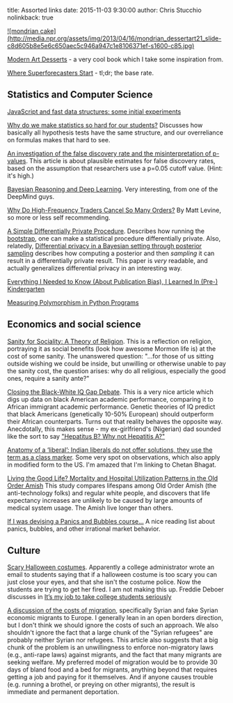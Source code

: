 title: Assorted links
date: 2015-11-03 9:30:00
author: Chris Stucchio
nolinkback: true

<a href="http://amzn.to/1Qiov3T">
![mondrian cake](http://media.npr.org/assets/img/2013/04/16/mondrian_dessertart21_slide-c8d605b8e5e6c650aec5c946a947c1e8106371ef-s1600-c85.jpg)
</a>

[Modern Art Desserts](http://amzn.to/1Qiov3T) - a very cool book which I take some inspiration from.

[Where Superforecasters Start](http://econlog.econlib.org/archives/2015/10/outside_first.html) - tl;dr; the base rate.

## Statistics and Computer Science

[JavaScript and fast data structures: some initial experiments](http://lemire.me/blog/archives/2015/10/05/javascript-and-fast-data-structures-some-initial-experiments/)

[Why do we make statistics so hard for our students?](https://scientistseessquirrel.wordpress.com/2015/10/06/why-do-we-make-statistics-so-hard-for-our-students/) Discusses how basically all hypothesis tests have the same structure, and our overreliance on formulas makes that hard to see.

[An investigation of the false discovery rate and the misinterpretation of p-values](http://rsos.royalsocietypublishing.org/content/royopensci/1/3/140216.full.pdf). This article is about plausible estimates for false discovery rates, based on the assumption that researchers use a p=0.05 cutoff value. (Hint: it's high.)

[Bayesian Reasoning and Deep Learning](http://blog.shakirm.com/wp-content/uploads/2015/10/Bayes_Deep.pdf). Very interesting, from one of the DeepMind guys.

[Why Do High-Frequency Traders Cancel So Many Orders?](http://www.bloombergview.com/articles/2015-10-08/why-do-high-frequency-traders-cancel-so-many-orders-) By Matt Levine, so more or less self recommending.

[A Simple Differentially Private Procedure](http://www.win-vector.com/blog/2015/10/a-simple-differentially-private-procedure/). Describes how running the [bootstrap](https://en.wikipedia.org/wiki/Bootstrapping_(statistics)), one can make a statistical procedure differentially private. Also, relatedly, [Differential privacy in a Bayesian setting through posterior sampling](http://arxiv.org/pdf/1306.1066v4.pdf) describes how computing a posterior and then *sampling* it can result in a differentially private result. This paper is *very* readable, and actually generalizes differential privacy in an interesting way.

[Everything I Needed to Know (About Publication Bias), I Learned In (Pre-) Kindergarten](https://codeandculture.wordpress.com/2015/11/06/everything-i-needed-to-know-about-publication-bias-i-learned-in-pre-kindergarten/)

[Measuring Polymorphism in Python Programs](http://delivery.acm.org/10.1145/2820000/2816717/p114-aakerblom.pdf?ip=66.108.92.115&id=2816717&acc=OPEN&key=4D4702B0C3E38B35%2E4D4702B0C3E38B35%2E4D4702B0C3E38B35%2E6D218144511F3437&CFID=728462494&CFTOKEN=99470396&__acm__=1446998015_297d0e1a4ba615b86108ff14e60c7a4e)

## Economics and social science

[Sanity for Sociality: A Theory of Religion](http://thefutureprimaeval.net/sanity-for-sociality/). This is a reflection on religion, portraying it as social benefits (look how awesome Mormon life is) at the cost of some sanity. The unanswered question: "...for those of us sitting outside wishing we could be inside, but unwilling or otherwise unable to pay the sanity cost, the question arises: why do all religious, especially the good ones, require a sanity ante?"

[Closing the Black-White IQ Gap Debate](http://www.unz.com/article/closing-the-black-white-iq-gap-debate-part-2/). This is a very nice article which digs up data on black American academic performance, comparing it to African immigrant academic performance. Genetic theories of IQ predict that black Americans (genetically 10-50% European) should outperform their African counterparts. Turns out that reality behaves the opposite way. Anecdotally, this makes sense - my ex-girlfriend's (Nigerian) dad sounded like the sort to say ["Hepatitus B? Why not Hepatitis A?"](https://www.google.com/search?q=high+expectations+asian+father&es_sm=93&source=lnms&tbm=isch&sa=X&ved=0CAcQ_AUoAWoVChMIsMjXwLHhyAIVQTU-Ch3n0wzE&biw=1735&bih=862)

[Anatomy of a ‘liberal’: Indian liberals do not offer solutions, they use the term as a class marker](http://blogs.timesofindia.indiatimes.com/The-underage-optimist/anatomy-of-a-liberal-indian-liberals-do-not-offer-solutions-they-use-the-term-as-a-class-marker/). Some very spot on observations, which also apply in modified form to the US. I'm amazed that I'm linking to Chetan Bhagat.

[Living the Good Life? Mortality and Hospital Utilization Patterns in the Old Order Amish](http://journals.plos.org/plosone/article?id=10.1371/journal.pone.0051560) This study compares lifespans among Old Order Amish (the anti-technology folks) and regular white people, and discovers that life expectancy increases are unlikely to be caused by large amounts of medical system usage. The Amish live longer than others.

[If I was devising a Panics and Bubbles course...](https://longandvariable.wordpress.com/2014/04/23/if-i-was-devising-a-panics-and-bubbles-course/) A nice reading list about panics, bubbles, and other irrational market behavior.

## Culture

[Scary Halloween costumes](https://www.washingtonpost.com/news/volokh-conspiracy/wp/2015/11/07/administrators-defending-student-free-speech-apparently-reason-for-dismissal-according-to-some-yale-students/). Apparently a college administrator wrote an email to students saying that if a halloween costume is too scary you can just close your eyes, and that she isn't the costume police. Now the students are trying to get her fired. I am not making this up. Freddie Deboer discusses in [It’s my job to take college students seriously](http://fredrikdeboer.com/2015/11/07/its-my-job-to-take-college-students-seriously/)

[A discussion of the costs of migration](http://thosewhocansee.blogspot.hk/2015/10/crashing-gates-crash-course.html), specifically Syrian and fake Syrian economic migrants to Europe. I generally lean in an open borders direction, but I don't think we should ignore the costs of such an approach. We also shouldn't ignore the fact that a large chunk of the "Syrian refugees" are probably neither Syrian nor refugees. This article also suggests that a big chunk of the problem is an unwillingness to enforce non-migratory laws (e.g., anti-rape laws) against migrants, and the fact that many migrants are seeking welfare. My preferred model of migration would be to provide 30 days of bland food and a bed for migrants, anything beyond that requires getting a job and paying for it themselves. And if anyone causes trouble (e.g. running a brothel, or preying on other migrants), the result is immediate and permanent deportation.
